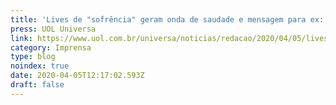 ```yaml
---
title: 'Lives de "sofrência" geram onda de saudade e mensagem para ex: o que fazer?'
press: UOL Universa
link: https://www.uol.com.br/universa/noticias/redacao/2020/04/05/lives-de-sofrencia-geram-onda-de-saudade-e-mensagens-para-ex-como-lidar.htm
category: Imprensa
type: blog
noindex: true
date: 2020-04-05T12:17:02.593Z
draft: false
---
```

